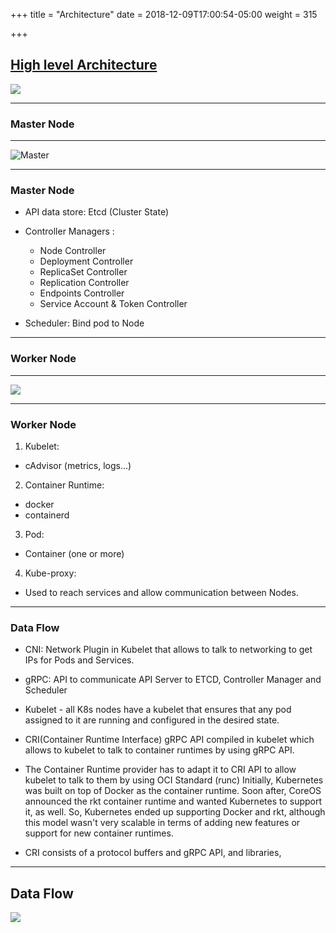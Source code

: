 +++
title = "Architecture"
date = 2018-12-09T17:00:54-05:00
weight = 315

+++

## [High level Architecture](https://kubernetes.io/docs/concepts/architecture/)

![](/louk8cnc-intro-k8s/images/arch/highlevel.png)

---

### Master Node 

---

![Master](/louk8cnc-intro-k8s/images/arch//master.png)

---

### Master Node 

* API data store: Etcd (Cluster State)

* Controller Managers :
  * Node Controller
  * Deployment Controller
  * ReplicaSet Controller
  * Replication Controller
  * Endpoints Controller
  * Service Account & Token Controller
  
* Scheduler: Bind pod to Node

---

### Worker Node 

---

![](/louk8cnc-intro-k8s/images/arch//node.png)

---

### Worker Node 

1. Kubelet:
  * cAdvisor (metrics, logs...)

2. Container Runtime:
  * docker
  * containerd

3. Pod:
  * Container (one or more)

4. Kube-proxy:
  * Used to reach services and allow communication between Nodes.

---

### Data Flow


* CNI: Network Plugin in Kubelet that allows to talk to networking to get IPs for Pods and Services.

* gRPC: API to communicate API Server to ETCD, Controller Manager and Scheduler

* Kubelet - all K8s nodes have a kubelet that ensures that any pod assigned to it are running and configured in the desired state.

* CRI(Container Runtime Interface) gRPC API compiled in kubelet which allows to kubelet to talk to container runtimes by using gRPC API.

* The Container Runtime provider has to adapt it to CRI API to allow kubelet to talk to them by using OCI Standard (runc)
Initially, Kubernetes was built on top of Docker as the container runtime. Soon after, CoreOS announced the rkt container runtime and wanted Kubernetes to support it, as well. So, Kubernetes ended up supporting Docker and rkt, although this model wasn't very scalable in terms of adding new features or support for new container runtimes.

* CRI consists of a protocol buffers and gRPC API, and libraries,


---

## Data Flow

![](/louk8cnc-intro-k8s/images/arch/flow.png)
